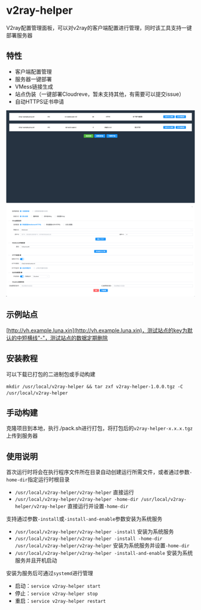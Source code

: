 # v2ray-helper

V2ray配置管理面板，可以对v2ray的客户端配置进行管理，同时该工具支持一键部署服务器

## 特性

- 客户端配置管理
- 服务器一键部署
- VMess链接生成
- 站点伪装（一键部署Cloudreve，暂未支持其他，有需要可以提交issue）
- 自动HTTPS证书申请

![alt 配置列表](https://github.com/Luna-CY/v2ray-helper/raw/master/resources/image/v2ray-helper-1.png)
![alt 配置列表](https://github.com/Luna-CY/v2ray-helper/raw/master/resources/image/v2ray-helper-2.png)

## 示例站点

[http://vh.example.luna.xin](http://vh.example.luna.xin)，测试站点的key为默认的中短横线"-"，测试站点的数据定期删除

## 安装教程

可以下载已打包的二进制包或手动构建

`mkdir /usr/local/v2ray-helper && tar zxf v2ray-helper-1.0.0.tgz -C /usr/local/v2ray-helper`

## 手动构建

克隆项目到本地，执行./pack.sh进行打包，将打包后的`v2ray-helper-x.x.x.tgz`上传到服务器

## 使用说明

首次运行时将会在执行程序文件所在目录自动创建运行所需文件，或者通过参数`-home-dir`指定运行时根目录

- `/usr/local/v2ray-helper/v2ray-helper` 直接运行
- `/usr/local/v2ray-helper/v2ray-helper -home-dir /usr/local/v2ray-helper/v2ray-helper` 直接运行并设置`-home-dir`

支持通过参数`-install`或`-install-and-enable`参数安装为系统服务

- `/usr/local/v2ray-helper/v2ray-helper -install` 安装为系统服务
- `/usr/local/v2ray-helper/v2ray-helper -install -home-dir /usr/local/v2ray-helper/v2ray-helper` 安装为系统服务并设置`-home-dir`
- `/usr/local/v2ray-helper/v2ray-helper -install-and-enable` 安装为系统服务并且开机启动

安装为服务后可通过`systemd`进行管理

- 启动：`service v2ray-helper start`
- 停止：`service v2ray-helper stop`
- 重启：`service v2ray-helper restart`
